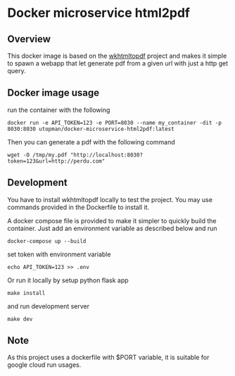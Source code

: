 Docker microservice html2pdf
============================

Overview
--------

This docker image is based on the [wkhtmltopdf](https://wkhtmltopdf.org/) project and makes it simple to spawn a webapp that let generate pdf from a given url with just a http get query.

Docker image usage
------------------

run the container with the following

`docker run -e API_TOKEN=123 -e PORT=8030 --name my_container -dit -p 8030:8030 utopman/docker-microservice-html2pdf:latest`

Then you can generate a pdf with the following command

`wget -O /tmp/my.pdf "http://localhost:8030?token=123&url=http://perdu.com"`

Development
-----------

You have to install wkhtmltopdf locally to test the project. You may use commands provided in the Dockerfile to install it.

A docker compose file is provided to make it simpler to quickly build the container. Just add an environment variable as described below and run

`docker-compose up --build`

set token with environment variable

`echo API_TOKEN=123 >> .env`

Or run it locally by setup python flask app

`make install`

and run development server

`make dev`


Note
----

As this project uses a dockerfile with $PORT variable, it is suitable for google cloud run usages.
